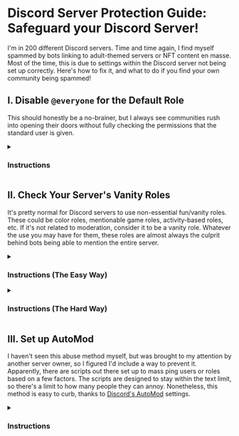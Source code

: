 # Discord Server Protection Guide: Safeguard your Discord Server!

I'm in 200 different Discord servers. Time and time again, I find myself spammed by bots linking to adult-themed servers or NFT content en masse. Most of the time, this is due to settings within the Discord server not being set up correctly. Here's how to fix it, and what to do if you find your own community being spammed!

## I. Disable `@everyone` for the Default Role
This should honestly be a no-brainer, but I always see communities rush into opening their doors without fully checking the permissions that the standard user is given.
<details>
  <summary><h3>Instructions</h3></summary>

  1. Visit the Server Settings.

  ![image](https://github.com/Sequorr/discord-server-protection-guide/assets/141674738/3ef25df7-195d-4009-8a1e-acb09bb8cc73)
  
  2. Visit the Roles tab.
  
  ![image](https://github.com/Sequorr/discord-server-protection-guide/assets/141674738/38d39fff-0712-43a7-a56a-3f3e5142d3db)
  
  3. Click on the Default Permissions (`@everyone`) button.
  
  ![image](https://github.com/Sequorr/discord-server-protection-guide/assets/141674738/a808e05b-e865-43d8-a91c-5756f4b94f7b)
  
  4. Scroll down to the `Mention @everyone, @here, and All Roles` option and ensure it's disabled.
  
  ![image](https://github.com/Sequorr/discord-server-protection-guide/assets/141674738/8a960b77-c99b-4e34-94f5-d45ca11062cd)
  </details>

## II. Check Your Server's Vanity Roles
It's pretty normal for Discord servers to use non-essential fun/vanity roles. These could be color roles, mentionable game roles, activity-based roles, etc. If it's not related to moderation, consider it to be a vanity role. Whatever the use you may have for them, these roles are almost always the culprit behind bots being able to mention the entire server.

<details>
  <summary><h3>Instructions (The Easy Way)</h3></summary>

  1. Have a trusted user assist you. Grant them all vanity roles.
  
  ![image](https://github.com/Sequorr/discord-server-protection-guide/assets/141674738/0d1c5a16-f173-4caa-80a2-22498259bfed)
  
  2. Visit the Members section within the Channel List.
  
  ![image](https://github.com/Sequorr/discord-server-protection-guide/assets/141674738/29e1a19e-bfc0-43bc-848a-c51a35414c93)
  
  3. Find the user in the Members section. Click on the user to open the details panel.
  
  ![image](https://github.com/Sequorr/discord-server-protection-guide/assets/141674738/1f3dc4cf-21f7-499f-9a08-d2d3c7b474d6)
  
  4. Find the `Mod Permissions` section and click on the `All (#) >` button.
  
  ![image](https://github.com/Sequorr/discord-server-protection-guide/assets/141674738/a7eeb06a-d9b3-49ab-9892-d8ba327ba6c9)
  
  5. Scroll down to the `Mention @everyone, @here and All Roles` section and see which roles have this permission. You can click on the role to visit its permissions page and remove the permission.
  
  ![image](https://github.com/Sequorr/discord-server-protection-guide/assets/141674738/26cb268a-67cb-4fd5-8759-a1eab2cb5141)

</details>
<details>
  <summary><h3>Instructions (The Hard Way)</h3></summary>

  1. Visit the Server Settings.
  2. Visit the Roles tab.
  3. Go through each role, one by one, checking the permissions to ensure that they can't mention `@everyone`.
</details>

## III. Set up AutoMod
I haven't seen this abuse method myself, but was brought to my attention by another server owner, so I figured I'd include a way to prevent it. Apparently, there are scripts out there set up to mass ping users or roles based on a few factors. The scripts are designed to stay within the text limit, so there's a limit to how many people they can annoy. Nonetheless, this method is easy to curb, thanks to [Discord's AutoMod](https://discord.com/safety/auto-moderation-in-discord) settings.
<details>
  <summary><h3>Instructions</h3></summary>
1. Visit the Server Settings.

![image](https://github.com/Sequorr/discord-server-protection-guide/assets/141674738/3ef25df7-195d-4009-8a1e-acb09bb8cc73)

2. Visit the Safety Setup tab, underneath the Moderation section.

![image](https://github.com/Sequorr/discord-server-protection-guide/assets/141674738/d2ece639-5a50-4cd4-b6c8-8fed9566eaff)

3. Click on the `Edit` button on the AutoMod.

![image](https://github.com/Sequorr/discord-server-protection-guide/assets/141674738/babc91d3-6dd6-492d-b0bf-bae04a2843b7)

4. Enable the `Block Mention Spam` rule and change the `Unique mentions (role + user) per message` option to a low value, such as **4** or **5**. You can define its response values as you wish, but its imperative that you ensure `Block message` is checked. I personally have alerts sent to a custom staff channel so we can be notified of such posts and remove those who try to abuse it.

![image](https://github.com/Sequorr/discord-server-protection-guide/assets/141674738/0aae809c-1f10-46a7-9d25-58342770b6da)

</details>
